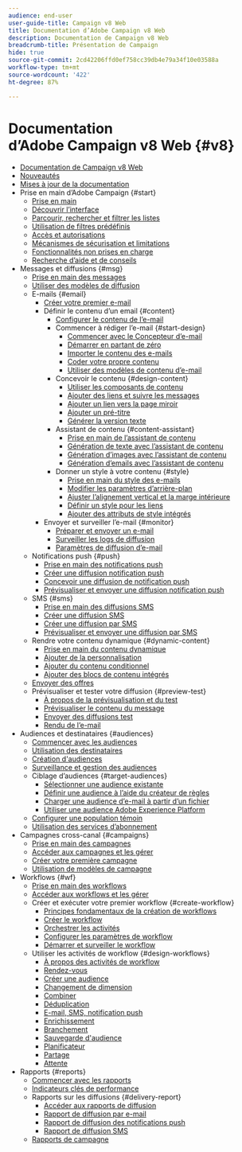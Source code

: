 ```yaml
---
audience: end-user
user-guide-title: Campaign v8 Web
title: Documentation d’Adobe Campaign v8 Web
description: Documentation de Campaign v8 Web
breadcrumb-title: Présentation de Campaign
hide: true
source-git-commit: 2cd42206ffd0ef758cc39db4e79a34f10e03588a
workflow-type: tm+mt
source-wordcount: '422'
ht-degree: 87%

---
```



# Documentation d’Adobe Campaign v8 Web {#v8}

+ [Documentation de Campaign v8 Web](campaign-web-home.md)
+ [Nouveautés](rn/whats-new.md)
+ [Mises à jour de la documentation](rn/documentation-updates.md)
+ Prise en main d’Adobe Campaign {#start}
   + [Prise en main](get-started/get-started.md)
   + [Découvrir l’interface](get-started/user-interface.md)
   + [Parcourir, rechercher et filtrer les listes](get-started/list-filters.md)
   + [Utilisation de filtres prédéfinis](get-started/predefined-filters.md)
   + [Accès et autorisations](get-started/permissions.md)
   + [Mécanismes de sécurisation et limitations](get-started/guardrails.md)
   + [Fonctionnalités non prises en charge](get-started/unsupported.md)
   + [Recherche d’aide et de conseils](get-started/using-ai.md)
+ Messages et diffusions {#msg}
   + [Prise en main des messages](msg/gs-messages.md)
   + [Utiliser des modèles de diffusion](msg/delivery-template.md)
   + E-mails {#email}
      + [Créer votre premier e-mail](email/create-email.md)
      + Définir le contenu d’un email {#content}
         + [Configurer le contenu de l’e-mail](content/edit-content.md)
         + Commencer à rédiger l’e-mail {#start-design}
            + [Commencer avec le Concepteur d’e-mail](content/get-started-email-designer.md)
            + [Démarrer en partant de zéro](content/create-email-content.md)
            + [Importer le contenu des e-mails](content/existing-content.md)
            + [Coder votre propre contenu](content/code-content.md)
            + [Utiliser des modèles de contenu d’e-mail](content/email-sample-templates.md)
         + Concevoir le contenu {#design-content}
            + [Utiliser les composants de contenu](content/content-components.md)
            + [Ajouter des liens et suivre les messages](content/message-tracking.md)
            + [Ajouter un lien vers la page miroir](content/mirror-page.md)
            + [Ajouter un pré-titre](content/preheader.md)
            + [Générer la version texte](content/text-version-email.md)
         + Assistant de contenu {#content-assistant}
            + [Prise en main de l’assistant de contenu](content/generative-gs.md)
            + [Génération de texte avec l’assistant de contenu](content/generative-content.md)
            + [Génération d’images avec l’assistant de contenu](content/generative-image.md)
            + [Génération d’emails avec l’assistant de contenu](content/generative-email.md)
         + Donner un style à votre contenu {#style}
            + [Prise en main du style des e-mails](content/get-started-email-style.md)
            + [Modifier les paramètres d’arrière-plan](content/backgrounds.md)
            + [Ajuster l’alignement vertical et la marge intérieure](content/alignment-and-padding.md)
            + [Définir un style pour les liens](content/styling-links.md)
            + [Ajouter des attributs de style intégrés](content/inline-styling.md)
      + Envoyer et surveiller l’e-mail {#monitor}
         + [Préparer et envoyer un e-mail](monitor/prepare-send.md)
         + [Surveiller les logs de diffusion](monitor/delivery-logs.md)
         + [Paramètres de diffusion d’e-mail](advanced-settings/delivery-settings.md)
   + Notifications push {#push}
      + [Prise en main des notifications push](push/gs-push.md)
      + [Créer une diffusion notification push](push/create-push.md)
      + [Concevoir une diffusion de notification push](push/content-push.md)
      + [Prévisualiser et envoyer une diffusion notification push](push/send-push.md)
   + SMS {#sms}
      + [Prise en main des diffusions SMS](sms/gs-sms.md)
      + [Créer une diffusion SMS](sms/create-sms.md)
      + [Créer une diffusion par SMS](sms/content-sms.md)
      + [Prévisualiser et envoyer une diffusion par SMS](sms/send-sms.md)
   + Rendre votre contenu dynamique {#dynamic-content}
      + [Prise en main du contenu dynamique](personalization/gs-personalization.md)
      + [Ajouter de la personnalisation](personalization/personalize.md)
      + [Ajouter du contenu conditionnel](personalization/conditions.md)
      + [Ajouter des blocs de contenu intégrés](personalization/content-blocks.md)
   + [Envoyer des offres](content/offers.md)
   + Prévisualiser et tester votre diffusion {#preview-test}
      + [À propos de la prévisualisation et du test](preview-test/preview-test.md)
      + [Prévisualiser le contenu du message](preview-test/preview-content.md)
      + [Envoyer des diffusions test](preview-test/test-deliveries.md)
      + [Rendu de l’e-mail](preview-test/email-rendering.md)
+ Audiences et destinataires {#audiences}
   + [Commencer avec les audiences](audience/about-audiences.md)
   + [Utilisation des destinataires](audience/about-recipients.md)
   + [Création d&#39;audiences](audience/create-audience.md)
   + [Surveillance et gestion des audiences](audience/access-audiences.md)
   + Ciblage d’audiences {#target-audiences}
      + [Sélectionner une audience existante](audience/add-audience.md)
      + [Définir une audience à l’aide du créateur de règles](audience/segment-builder.md)
      + [Charger une audience d’e-mail à partir d’un fichier](audience/file-audience.md)
      + [Utiliser une audience Adobe Experience Platform](audience/aep-audience.md)
   + [Configurer une population témoin](audience/control-group.md)
   + [Utilisation des services d’abonnement](audience/create-service.md)
+ Campagnes cross-canal {#campaigns}
   + [Prise en main des campagnes](campaigns/gs-campaigns.md)
   + [Accéder aux campagnes et les gérer](campaigns/manage-campaigns.md)
   + [Créer votre première campagne](campaigns/create-campaigns.md)
   + [Utilisation de modèles de campagne](campaigns/manage-campaign-templates.md)
+ Workflows {#wf}
   + [Prise en main des workflows](workflows/gs-workflows.md)
   + [Accéder aux workflows et les gérer](workflows/access-monitor.md)
   + Créer et exécuter votre premier workflow {#create-workflow}
      + [Principes fondamentaux de la création de workflows](workflows/gs-workflow-creation.md)
      + [Créer le workflow](workflows/create-workflow.md)
      + [Orchestrer les activités](workflows/orchestrate-activities.md)
      + [Configurer les paramètres de workflow](workflows/workflow-settings.md)
      + [Démarrer et surveiller le workflow](workflows/start-monitor-workflows.md)
   + Utiliser les activités de workflow {#design-workflows}
      + [À propos des activités de workflow](workflows/activities/about-activities.md)
      + [Rendez-vous](workflows/activities/and-join.md)
      + [Créer une audience](workflows/activities/build-audience.md)
      + [Changement de dimension](workflows/activities/change-dimension.md)
      + [Combiner](workflows/activities/combine.md)
      + [Déduplication](workflows/activities/deduplication.md)
      + [E-mail, SMS, notification push](workflows/activities/channels.md)
      + [Enrichissement](workflows/activities/enrichment.md)
      + [Branchement](workflows/activities/fork.md)
      + [Sauvegarde d&#39;audience](workflows/activities/save-audience.md)
      + [Planificateur](workflows/activities/scheduler.md)
      + [Partage](workflows/activities/split.md)
      + [Attente](workflows/activities/wait.md)
+ Rapports {#reports}
   + [Commencer avec les rapports](reporting/gs-reports.md)
   + [Indicateurs clés de performance](reporting/kpis.md)
   + Rapports sur les diffusions {#delivery-report}
      + [Accéder aux rapports de diffusion](reporting/delivery-reports.md)
      + [Rapport de diffusion par e-mail](reporting/email-report.md)
      + [Rapport de diffusion des notifications push](reporting/push-report.md)
      + [Rapport de diffusion SMS](reporting/sms-report.md)
   + [Rapports de campagne](reporting/campaign-reports.md)
